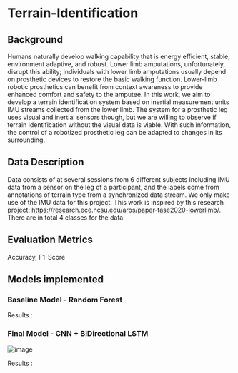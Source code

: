 # Terrain-Identification

## Background

Humans naturally develop walking capability that is energy efficient, stable, environment adaptive, and robust. Lower limb amputations, unfortunately, disrupt this ability; individuals with lower limb amputations usually depend on prosthetic devices to restore the basic walking function. Lower-limb robotic prosthetics can benefit from context awareness to provide enhanced comfort and safety to the amputee. In this work, we aim to develop a terrain identification system based on inertial measurement units IMU streams collected from the lower limb. The system for a prosthetic leg uses visual and inertial sensors though, but we are willing to observe if terrain identification without the visual data is viable. With such information, the control of a robotized prosthetic leg can be adapted to changes in its surrounding.


## Data Description

Data consists of at several sessions from 6 different subjects including IMU data from a sensor on the leg of a participant, and the labels come from annotations of terrain type from a synchronized data stream. We only make use of the IMU data for this project. This work is inspired by this research project: https://research.ece.ncsu.edu/aros/paper-tase2020-lowerlimb/. There are in total 4 classes for the data

## Evaluation Metrics

Accuracy, F1-Score

## Models implemented

### Baseline Model - Random Forest

Results : 



### Final Model - CNN + BiDirectional LSTM

![image](https://github.com/psvkaushik/Terrain-Identification/assets/86014345/2fedc2d5-f55b-42c6-8d8e-1bc9dd5b18e5)

Results : 


